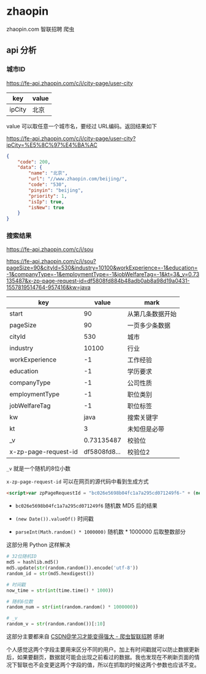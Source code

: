 # zhaopin

zhaopin.com 智联招聘 爬虫

## api 分析

### 城市ID

https://fe-api.zhaopin.com/c/i/city-page/user-city


| key | value | 
| -- | -- |
| ipCity | 北京 |

value 可以取任意一个城市名，要经过 URL编码。返回结果如下

https://fe-api.zhaopin.com/c/i/city-page/user-city?ipCity=%E5%8C%97%E4%BA%AC

```json
{
    "code": 200,
    "data": {
        "name": "北京",
        "url": "//www.zhaopin.com/beijing/",
        "code": "530",
        "pinyin": "beijing",
        "priority": 1,
        "isIp": true,
        "isNew": true
    }
}
```

### 搜索结果

https://fe-api.zhaopin.com/c/i/sou

https://fe-api.zhaopin.com/c/i/sou?pageSize=90&cityId=530&industry=10100&workExperience=-1&education=-1&companyType=-1&employmentType=-1&jobWelfareTag=-1&kt=3&_v=0.73135487&x-zp-page-request-id=df5808fd884b48adb0ab8a98d19a0431-1557819514764-957416&kw=java

| key | value | mark
| -- | -- | -- |
| start | 90 | 从第几条数据开始 |
| pageSize | 90 | 一页多少条数据 |
| cityId | 530 | 城市 |
| industry | 10100 | 行业 |
| workExperience | -1 | 工作经验 |
| education | -1 | 学历要求 |
| companyType | -1 | 公司性质 |
| employmentType | -1 | 职位类别 |
| jobWelfareTag | -1 | 职位标签 |
| kw | java | 搜索关键字 |
| kt | 3 | 未知但是必带 |
| _v | 0.73135487 | 校验位 |
| x-zp-page-request-id | df5808fd8... | 校验位2 |

`_v` 就是一个随机的8位小数

`x-zp-page-request-id` 可以在网页的源代码中看到生成方式

```html
<script>var zpPageRequestId = "bc026e5698b04fc1a7a295cd071249f6-" + (new Date()).valueOf() + "-" + parseInt(Math.random() * 1000000)</script>
```

- `bc026e5698b04fc1a7a295cd071249f6` 随机数 MD5 后的结果

- `(new Date()).valueOf()` 时间戳

- `parseInt(Math.random() * 1000000)` 随机数 * 1000000 后取整数部分

这部分用 Python 这样解决

```python
# 32位随机ID
md5 = hashlib.md5()
md5.update(str(random.random()).encode('utf-8'))
random_id = str(md5.hexdigest())

# 时间戳
now_time = str(int(time.time() * 1000))

# 随机6位数
random_num = str(int(random.random() * 1000000))

# _v
random_v = str(random.random())[:10]
```

这部分主要都来自 [CSDN@学习才能变得强大 - 爬虫智联招聘](https://blog.csdn.net/qq_42583549/article/details/85015406) 感谢

个人感觉这两个字段主要用来区分不同的用户。加上有时间戳就可以防止数据更新后，如果要翻页，数据就可能会出现之前看过的数据。我也发现在不刷新页面的情况下智联也不会变更这两个字段的值，所以在抓取的时候这两个参数也应该不变。
